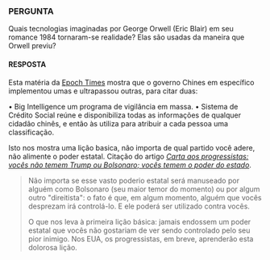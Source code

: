 ### PERGUNTA

Quais tecnologias imaginadas por George Orwell (Eric Blair) em seu romance 1984 tornaram-se
realidade? Elas são usadas da maneira que Orwell previu?

#### RESPOSTA

Esta matéria da [Epoch Times](https://m.epochtimes.com.br/6-programas-espionagem-chinesa-que-sao-piores-que-big-brother-orwell-1984/) mostra que o governo Chines em específico implementou umas e ultrapassou outras, para citar duas:

• Big Intelligence um programa de vigilância em massa.
• Sistema de Crédito Social reúne e disponibiliza todas as informações de qualquer cidadão chinês, e então às utiliza para atribuir a cada pessoa uma classificação.

Isto nos mostra uma lição basica, não importa de qual partido você adere, não alimente o poder estatal. Citação do artigo *[Carta aos progressistas: vocês não temem Trump ou Bolsonaro; vocês temem o poder do estado](https://www.mises.org.br/Article.aspx?id=2562)*.

> Não importa se esse vasto poderio estatal será manuseado por alguém como Bolsonaro (seu maior temor do momento) ou por algum outro "direitista": o fato é que, em algum momento, alguém que vocês desprezam irá controlá-lo. E ele poderá ser utilizado contra vocês.
>
> O que nos leva à primeira lição básica: jamais endossem um poder estatal que vocês não gostariam de ver sendo controlado pelo seu pior inimigo. Nos EUA, os progressistas, em breve, aprenderão esta dolorosa lição.
